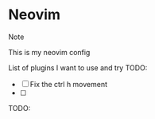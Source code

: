 # Neovim

> [!NOTE]
> This is my neovim config

List of plugins I want to use and try
TODO:
- [ ] Fix the ctrl h movement
- [ ] 
TODO:
